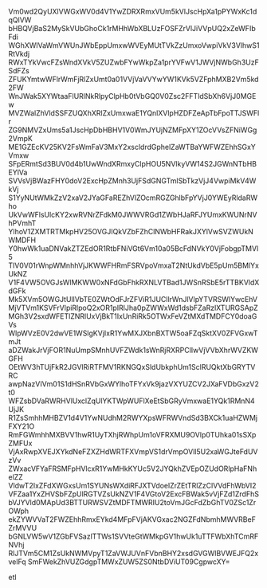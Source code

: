 Vm0wd2QyUXlVWGxWV0d4V1YwZDRXRmxVUm5kVlJscHpXa1pPYWxKc1dqQlVW
bHBQVjBaS2MySkVUbGhoCk1rMHhWbXBLUzFOSFZrVlJiVVpUQ2xZeWFIbFdi
WGhXWlVaWmVWUnJWbEppUmxwWVEyMUtTVkZzUmxoVwpiVkV3VlhwS1RtVkdj
RWxTYkVwcFZsWndXVkV5ZUZwbFYwWkpZa1prYVFwV1JWVjNWbGh3UzFSdFZs
ZFUKYmtwWFlrWmFjRlZxUmt0a01VVjVaVVYwYW1KVk5VZFphMXB2Vm5kd2FW
WnJWak5XYWtaaFlURlNkRlpyClpHb0tVbGQ0V0Zsc2FFTldSbXh6VjJ0MGEw
MVZWalZhVldSSFZUQXhXRlZxUmxwaE1YQnlXVlpHZDFZeApTbFpoTTJSWFlr
ZG9NMVZxUms5a1JscHpDbHBHV1V0WmJYUjNZMFpXY1ZOcVVsZFNiWGg2VmpK
ME1GZEcKV25KV2FsWmFaV3MxY2xscldrdGphelZaWTBaYWFWZEhhSGxYVmxw
SFpERmtSd3BUV0d4b1UwWndXRmxyClpHOU5NVlkyVW14S2JGWnNTbHBEYlVa
SVVsVjBWazFHY0doV2ExcHpZMnh3UjFSdGNGTmlSbTkzVjJ4VwpiMkV4WkVj
S1YyNUtWMkZzV2xaV2JYaGFaREZhVlZOcmRGZGhlbFpYVjJ0YWEyRldaRWho
UkVwWFlsUlcKY2xwRVNrZFdkM0JWWVRGd1ZWbHJaRFJYUmxKWUNrNVhPVmhT
YlhoV1ZXMTRTMkpHV25OVGJIQkVZbFZhClNWbHFRakJXYlVwSVZWUkNWMDFH
Y0hwWk1uaDNVakZTZEdOR1RtbFNiVGt6Vm10a05BcFdNVkY0VjFobgpTMVl5
TlV0V01rWnpWMnhhVjJKWWFHRmFSRVpoVmxaT2NtUkdVbE5pUm5BMlYxUkNZ
V1F4VW5OVGJsWlMKWW0xNFdGbFhkRXNLVTBad1JWSnRSbE5rTTBKVldXdGFk
Mk5XVm5OWGJtUllVbTE0ZWtOdFJrZFViR1JUCllrWnJlVlpYTVRSWlYwcEhV
MjVTVm1KSVFrVlpiRlpoQ2xOR1pIRlJha0pZWWxWd1dsbFZaRzlXTURGSApZ
MGh3V2sxdWFETlZNRlUxVjBkT1IxUnRiRk5OTWxFeVZtMXdTMDFCY0doaGVs
WlpWVzE0V2dwVE1WSlgKVjIxR1YwMXJXbnBXTW5oaFZqSktXV0ZFVGxwTmJt
aDZWakJrVjFOR1NuUmpSMnhUVFZWdk1sWnRjRXRPClIwVjVVbXhrWVZKWGFH
OEtWV3hTUjFkR2JGVlRiRTFMV1RKNGQxSldUbkphUm1SclRUQktXbGRYTVRC
awpNazVIVm01S1dHSnRVbGxWYlhoTFYxVk9jazVXYUZCV2JXaFVDbGxzV2t0
WFZsbDVaRWRHVlUxclZqUlYKTWpWUFlXeEtSbGRyVmxwaE1YQk1RMnN4UjJK
R1ZsSmhhMHBZV1d4V1YwNUdhM2RWYXpsWFRWVndSd3BXCk1uaHZWMjFXY21O
RmFGWmhhMXBVV1hwR1UyTXhjRWhpUm1oVFRXMU9OVlp0TUhka01sSXpZMFUx
VjAxRwpXVEJXYkdNeFZXZHdWRTFXVmpVS1drVmpOVll5U2xaWGJteFdUVzVv
ZWxacVFYaFRSMFpHVlcxR1YwMHkKYUc5V2JYQkhZVEpOZUdORlpHaFNhelZZ
VldwT2IxZFdXWGxsUm1SYUNsWXdiRFJXTVdoelZrZEtTRlZzClVVdFhWbVI2
VFZaa1YxZHVSbFZpUlRGTVZsUkNZV1F4VGtoV2ExcFBWak5vVjFZd1ZrdFhS
bVJYVld0MApUd3BTTURWSVZtMDFTMWRIU2toVmJGcFdZbGhTV0ZSc1ZrOWph
ekZYWVVaT2FWZEhhRmxEYkd4MFpFVjAKVGxac2NGZFdNbmhMWVRBeFZrMVVU
bGNLVW5wV1ZGbFVSazlTTWs1SVVteGtWMkpGV1hwUk1uTTFWbXhTCmRFNVhj
RlJTVm5CM1ZsUkNWMVpyT1ZaVWJUVnFVbnBHY2xsdGVGWlBVWEJFQ2xvelFq
SmFWekZhVUZGdgpTMWxZUW5ZS0NtbDViUT09CgpwcXY=

etl